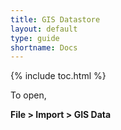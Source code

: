 ```yaml
---
title: GIS Datastore
layout: default
type: guide
shortname: Docs
---
```


{% include toc.html %}

To open,

**File > Import > GIS Data**
